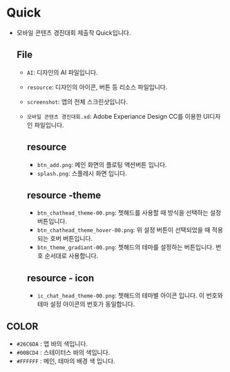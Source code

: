 # Quick

* 모바일 콘텐츠 경진대회 제출작 Quick입니다.

  ## File

  * `AI`: 디자인의 AI 파일입니다.

  * `resource`: 디자인의 아이콘, 버튼 등 리소스 파일입니다.

  * `screenshot`: 앱의 전체 스크린샷입니다.

  * `모바일 콘텐츠 경진대회.xd`: Adobe Experiance Design CC를 이용한 UI디자인 파일입니다.

    ## resource

    * `btn_add.png`: 메인 화면의 플로팅 액션버튼 입니다.
    * `splash.png`: 스플레시 화면 입니다.

    ## resource -theme 

    * `btn_chathead_theme-00.png`: 쳇해드를 사용할 때 방식을 선택하는 설정 버튼입니다.
    * `btn_chathead_theme_hover-00.png`: 위 설정 버튼이 선택되었을 때 적용되는 호버 버튼입니다.
    * `btn_theme_gradiant-00.png`: 쳇해드의 테마를 설정하는 버튼입니다. 번호 순서대로 사용합니다.

    ## resource - icon

    * `ic_chat_head_theme-00.png`: 쳇해드의 테마별 아이콘 입니다. 이 번호와 테마 설정 아이콘의 번호가 동일합니다.

## COLOR

* `#26C6DA` : 앱 바의 색입니다.
* `#00BCD4` : 스테이터스 바의 색입니다.
* `#FFFFFF` : 메인, 테마의 배경 색 입니다.